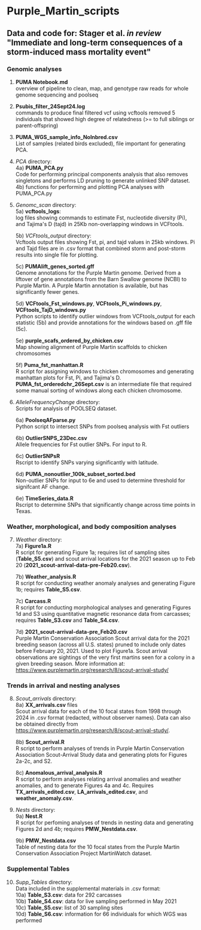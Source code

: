 # Purple_Martin_scripts

## Data and code for: Stager et al. _in review_ "Immediate and long-term consequences of a storm-induced mass mortality event"


### Genomic analyses
1) **PUMA Notebook.md** \
  overview of pipeline to clean, map, and genotype raw reads for whole genome sequencing and poolseq

2) **Psubis_filter_24Sept24.log** \
  commands to produce final filtered vcf using vcftools 
  removed 5 individuals that showed high degree of relatedness (>= to full siblings or parent-offspring)

3) **PUMA_WGS_sample_info_NoInbred.csv** \
   List of samples (related birds excluded), file important for generating PCA.

4) *PCA* directory: \
	4a) **PUMA_PCA.py** \
			Code for performing principal components analysis that also removes singletons 
			and performs LD pruning to generate unlinked SNP dataset. 
	4b) functions for performing and plotting PCA analyses with PUMA_PCA.py 
	
5) *Genomc_scan* directory: \
	5a) **vcftools_logs**: \
		log files showing commands to estimate Fst, nucleotide diversity (Pi), and Tajima's D (tajd)
		in 25Kb non-overlapping windows in VCFtools. 
	
	5b) *VCFtools_output* directory: \
		Vcftools output files showing Fst, pi, and tajd values in 25kb windows. Pi and Tajd
		files are in .csv format that combined storm and post-storm results into single file
		for plotting. 
		
	5c) **PUMAlift_genes_sorted.gff** \
		Genome annotations for the Purple Martin genome. Derived from a liftover of gene annotations
		from the Barn Swallow genome (NCBI) to Purple Martin. A Purple Martin annotation is available,
		but has significantly fewer genes. 
		
	5d) **VCFtools_Fst_windows.py**, **VCFtools_Pi_windows.py**, **VCFtools_TajD_windows.py** \
		Python scripts to identify outlier windows from VCFtools_output for each statistic (5b) and provide
		annotations for the windows based on .gff file (5c). 
		
	5e) **purple_scafs_ordered_by_chicken.csv** \
		Map showing alignment of Purple Martin scaffolds to chicken chromosomes 
	
	5f) **Puma_fst_manhattan.R** \
		R script for assigning windows to chicken chromosomes and generating manhattan plots
		for Fst, Pi, and Tajima's D. **PUMA_fst_orderedchr_26Sept.csv** is an intermediate file
		that required some manual sorting of windows along each chicken chromosome. 

6) *AlleleFrequencyChange* directory: \
	Scripts for analysis of POOLSEQ dataset. 
	
	6a) **PoolseqAFparse.py** \
		Python script to intersect SNPs from poolseq analysis with Fst outliers 
	
	6b) **OutlierSNPS_23Dec.csv** \
		Allele frequencies for Fst outlier SNPs. For input to R.
	
	6c) **OutlierSNPsR** \
		Rscript to identify SNPs varying significantly with latitude. 
	
	6d) **PUMA_nonoutlier_100k_subset_sorted.bed** \
		Non-outlier SNPs for input to 6e and used to determine threshold for signifcant
		AF change. 
	
	6e) **TimeSeries_data.R** \
		Rscript to determine SNPs that significantly change across time points in Texas. 


### Weather, morphological, and body composition analyses

7) *Weather* directory: \
   	7a) **Figure1a.R** \
  		R script for generating Figure 1a; requires list of sampling sites (**Table_S5.csv**) and scout arrival locations for the 2021 season up to Feb 20 (**2021_scout-arrival-data-pre-Feb20.csv**). 
   
	7b) **Weather_analysis.R** \
   		R script for conducting weather anomaly analyses and generating Figure 1b; requires **Table_S5.csv**.

	7c) **Carcass.R** \
    		R script for conducting morphological analyses and generating Figures 1d and S3 using quantitative magnetic resonance data from carcasses; requires **Table_S3.csv** and **Table_S4.csv**.

   	7d) **2021_scout-arrival-data-pre_Feb20.csv** \
   		 Purple Martin Conservation Association Scout arrival data for the 2021 breeding season (across all U.S. states) pruned to include only dates before February 20, 2021. Used to plot Figure1a. Scout arrival observations are sightings of the very first martins seen for a colony in a given breeding season. More information at: https://www.purplemartin.org/research/8/scout-arrival-study/

### Trends in arrival and nesting analyses

8) *Scout_arrivals* directory: \
	8a) **XX_arrivals.csv** files \
	Scout arrival data for each of the 10 focal states from 1998 through 2024 in .csv format (redacted, without observer names). Data can also be obtained directly from https://www.purplemartin.org/research/8/scout-arrival-study/.
	
	8b) **Scout_arrival.R** \
	R script to perform analyses of trends in Purple Martin Conservation Association Scout-Arrival Study data and generating plots for Figures 2a-2c, and S2.

	8c) **Anomalous_arrival_analysis.R** \
	R script to perform analyses relating arrival anomalies and weather anomalies, and to generate Figures 4a and 4c. Requires **TX_arrivals_edited.csv**, **LA_arrivals_edited.csv**, and **weather_anomaly.csv**.

9) *Nests* directory: \
	9a) **Nest.R** \
	R script for perfoming analyses of trends in nesting data and generating Figures 2d and 4b; requires **PMW_Nestdata.csv**.

   	9b) **PMW_Nestdata.csv** \
	Table of nesting data for the 10 focal states from the Purple Martin Conservation Association Project MartinWatch dataset.

### Supplemental Tables
10) *Supp_Tables* directory: \
    Data included in the supplemental materials in .csv format: \
    	10a) **Table_S3.csv**: data for 292 carcasses \
    	10b) **Table_S4.csv**: data for live sampling performed in May 2021 \
    	10c) **Table_S5.csv**: list of 30 sampling sites \
    	10d) **Table_S6.csv**: information for 66 individuals for which WGS was performed

